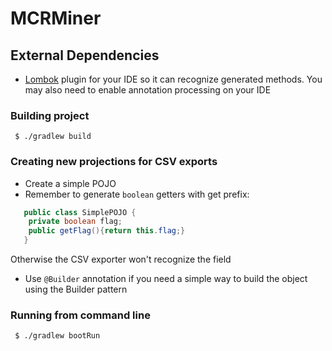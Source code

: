 # MCRMiner

## External Dependencies

- [Lombok](https://projectlombok.org/) plugin for your IDE so it can recognize generated methods. You may also need to 
enable annotation processing on your IDE

### Building project 

` $ ./gradlew build`

### Creating new projections for CSV exports

- Create a simple POJO
- Remember to generate `boolean` getters with get prefix:

```java
   public class SimplePOJO {
    private boolean flag;
    public getFlag(){return this.flag;}
   }
```

Otherwise the CSV exporter won't recognize the field

- Use `@Builder` annotation if you need a simple way to build the object using the Builder pattern


### Running from command line

` $ ./gradlew bootRun`